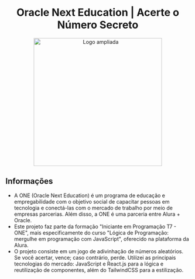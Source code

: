 <h1 align="center">Oracle Next Education | Acerte o Número Secreto</h1>
<div align="center">
  <img src="https://compliancesolucoes.com.br/wp-content/uploads/2022/11/ONE_logo_rgb.png" alt="Logo ampliada" width="350">
</div>
<div>
  <h2>Informações</h2>
<ul>
  <li>A ONE (Oracle Next Education) é um programa de educação e empregabilidade com o objetivo social de capacitar pessoas em tecnologia e conectá-las com o mercado de trabalho por meio de empresas parcerias. Além disso, a ONE é uma parceria entre Alura + Oracle.</li>
  <li>Este projeto faz parte da formação "Iniciante em Programação T7 - ONE", mais especificamente do curso "Lógica de Programação: mergulhe em programação com JavaScript", oferecido na plataforma da Alura.</li>
  <li>O projeto consiste em um jogo de adivinhação de números aleatórios. Se você acertar, vence; caso contrário, perde. Utilizei as principais tecnologias do mercado: JavaScript e React.js para a lógica e reutilização de componentes, além do TailwindCSS para a estilização.</li>
</ul>
</div>
